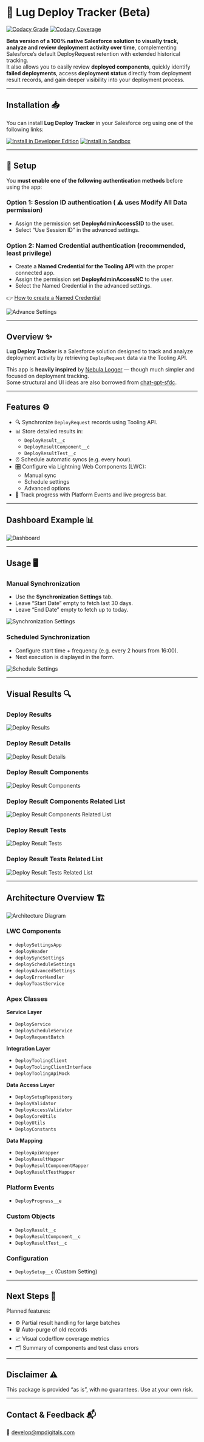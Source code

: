 # 🧙 Lug Deploy Tracker (Beta)

[![Codacy Grade](https://app.codacy.com/project/badge/Grade/9e802cb50f2f44f28364efb1b68a0c1b)](https://app.codacy.com/gh/mpdigitals/lug-deploy-tracker-sfdc/dashboard) [![Codacy Coverage](https://app.codacy.com/project/badge/Coverage/9e802cb50f2f44f28364efb1b68a0c1b)](https://app.codacy.com/gh/mpdigitals/lug-deploy-tracker-sfdc/dashboard)

**Beta version of a 100% native Salesforce solution to visually track, analyze and review deployment activity over time**, complementing Salesforce’s default DeployRequest retention with extended historical tracking.  
It also allows you to easily review **deployed components**, quickly identify **failed deployments**, access **deployment status** directly from deployment result records, and gain deeper visibility into your deployment process.

---

## Installation 📥

You can install **Lug Deploy Tracker** in your Salesforce org using one of the following links:

[![Install in Developer Edition](https://img.shields.io/badge/Install%20in%20Developer%20Edition-Unlocked%20Package-brightgreen?style=for-the-badge)](https://login.salesforce.com/packaging/installPackage.apexp?p0=04tQy000000AJKjIAO) [![Install in Sandbox](https://img.shields.io/badge/Install%20in%20Sandbox-Unlocked%20Package-brightgreen?style=for-the-badge)](https://test.salesforce.com/packaging/installPackage.apexp?p0=04tQy000000AJKjIAO)

---

## 🔧 Setup

You **must enable one of the following authentication methods** before using the app:

### Option 1: Session ID authentication ( ⚠️ uses Modify All Data permission)

- Assign the permission set **DeployAdminAccessSID** to the user.
- Select “Use Session ID” in the advanced settings.

### Option 2: Named Credential authentication (recommended, least privilege)

- Create a **Named Credential for the Tooling API** with the proper connected app.
- Assign the permission set **DeployAdminAccessNC** to the user.
- Select the Named Credential in the advanced settings.

👉 [How to create a Named Credential](https://help.salesforce.com/s/articleView?id=platform.perm_uapa_create_a_named_credential.htm&type=5)

![Advance Settings](media/images/deploy_advance_settings.png)

---

## Overview ✨

**Lug Deploy Tracker** is a Salesforce solution designed to track and analyze deployment activity by retrieving `DeployRequest` data via the Tooling API.

This app is **heavily inspired** by [Nebula Logger](https://github.com/jongpie/NebulaLogger) — though much simpler and focused on deployment tracking.  
Some structural and UI ideas are also borrowed from [chat-gpt-sfdc](https://github.com/ArnasBaronas/chat-gpt-sfdc).

---

## Features ⚙️

- 🔍 Synchronize `DeployRequest` records using Tooling API.
- 📊 Store detailed results in:
  - `DeployResult__c`
  - `DeployResultComponent__c`
  - `DeployResultTest__c`
- ⏰ Schedule automatic syncs (e.g. every hour).
- 🎛️ Configure via Lightning Web Components (LWC):
  - Manual sync
  - Schedule settings
  - Advanced options
- 🚥 Track progress with Platform Events and live progress bar.

---

## Dashboard Example 📊

![Dashboard](media/images/deploy_dashboard.png)

---

## Usage 🖥️

### Manual Synchronization

- Use the **Synchronization Settings** tab.
- Leave “Start Date” empty to fetch last 30 days.
- Leave “End Date” empty to fetch up to today.

![Synchronization Settings](media/images/deploy_sync.png)

### Scheduled Synchronization

- Configure start time + frequency (e.g. every 2 hours from 16:00).
- Next execution is displayed in the form.

![Schedule Settings](media/images/deploy_schedule.png)

---

## Visual Results 🔍

### Deploy Results

![Deploy Results](media/images/deploy_results.png)

### Deploy Result Details

![Deploy Result Details](media/images/deploy_details.png)

### Deploy Result Components

![Deploy Result Components](media/images/deploy_result_components.png)

### Deploy Result Components Related List

![Deploy Result Components Related List](media/images/deploy_component_rl.png)

### Deploy Result Tests

![Deploy Result Tests](media/images/deploy_result_tests.png)

### Deploy Result Tests Related List

![Deploy Result Tests Related List](media/images/deploy_test_rl.png)

---

## Architecture Overview 🏗️

![Architecture Diagram](media/images/deploy_schema.png)

### LWC Components

- `deploySettingsApp`
- `deployHeader`
- `deploySyncSettings`
- `deployScheduleSettings`
- `deployAdvancedSettings`
- `deployErrorHandler`
- `deployToastService`

### Apex Classes

**Service Layer**
- `DeployService`
- `DeployScheduleService`
- `DeployRequestBatch`

**Integration Layer**
- `DeployToolingClient`
- `DeployToolingClientInterface`
- `DeployToolingApiMock`

**Data Access Layer**
- `DeploySetupRepository`
- `DeployValidator`
- `DeployAccessValidator`
- `DeployCoreUtils`
- `DeployUtils`
- `DeployConstants`

**Data Mapping**
- `DeployApiWrapper`
- `DeployResultMapper`
- `DeployResultComponentMapper`
- `DeployResultTestMapper`

### Platform Events

- `DeployProgress__e`

### Custom Objects

- `DeployResult__c`
- `DeployResultComponent__c`
- `DeployResultTest__c`

### Configuration

- `DeploySetup__c` (Custom Setting)

---

## Next Steps 🚀

Planned features:

- ⚙️ Partial result handling for large batches
- 🗑️ Auto-purge of old records
- 📈 Visual code/flow coverage metrics
- 🗂️ Summary of components and test class errors

---

## Disclaimer ⚠️

This package is provided “as is”, with no guarantees. Use at your own risk.

---

## Contact & Feedback 📬

📧 develop@mpdigitals.com
